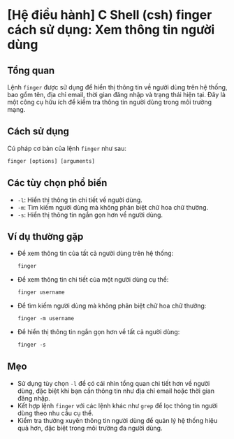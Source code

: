 # [Hệ điều hành] C Shell (csh) finger cách sử dụng: Xem thông tin người dùng

## Tổng quan
Lệnh `finger` được sử dụng để hiển thị thông tin về người dùng trên hệ thống, bao gồm tên, địa chỉ email, thời gian đăng nhập và trạng thái hiện tại. Đây là một công cụ hữu ích để kiểm tra thông tin người dùng trong môi trường mạng.

## Cách sử dụng
Cú pháp cơ bản của lệnh `finger` như sau:

```csh
finger [options] [arguments]
```

## Các tùy chọn phổ biến
- `-l`: Hiển thị thông tin chi tiết về người dùng.
- `-m`: Tìm kiếm người dùng mà không phân biệt chữ hoa chữ thường.
- `-s`: Hiển thị thông tin ngắn gọn hơn về người dùng.

## Ví dụ thường gặp
- Để xem thông tin của tất cả người dùng trên hệ thống:
  ```csh
  finger
  ```

- Để xem thông tin chi tiết của một người dùng cụ thể:
  ```csh
  finger username
  ```

- Để tìm kiếm người dùng mà không phân biệt chữ hoa chữ thường:
  ```csh
  finger -m username
  ```

- Để hiển thị thông tin ngắn gọn hơn về tất cả người dùng:
  ```csh
  finger -s
  ```

## Mẹo
- Sử dụng tùy chọn `-l` để có cái nhìn tổng quan chi tiết hơn về người dùng, đặc biệt khi bạn cần thông tin như địa chỉ email hoặc thời gian đăng nhập.
- Kết hợp lệnh `finger` với các lệnh khác như `grep` để lọc thông tin người dùng theo nhu cầu cụ thể.
- Kiểm tra thường xuyên thông tin người dùng để quản lý hệ thống hiệu quả hơn, đặc biệt trong môi trường đa người dùng.